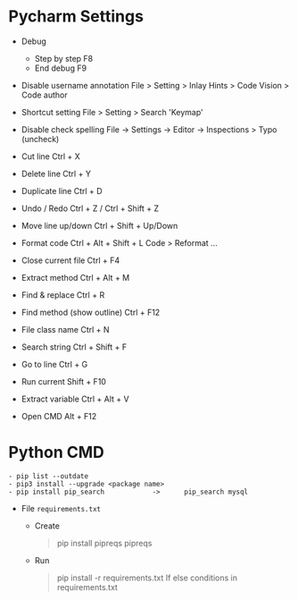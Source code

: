 # Pycharm Settings

- Debug
  - Step by step                F8
  - End debug                   F9

- Disable username annotation
    File > Setting > Inlay Hints > Code Vision > Code author

- Shortcut setting
    File > Setting > Search 'Keymap'

- Disable check spelling
    File -> Settings -> Editor -> Inspections > Typo (uncheck)

- Cut line                          Ctrl + X
- Delete line                       Ctrl + Y
- Duplicate line                    Ctrl + D 
- Undo / Redo                       Ctrl + Z / Ctrl + Shift + Z
- Move line up/down                 Ctrl + Shift + Up/Down 
- Format code                       Ctrl + Alt + Shift + L
                                    Code > Reformat ...
- Close current file                Ctrl + F4
- Extract method                    Ctrl + Alt + M
- Find & replace                    Ctrl + R          
- Find method (show outline)        Ctrl + F12
- File class name                   Ctrl + N
- Search string                     Ctrl + Shift + F
- Go to line                        Ctrl + G
- Run current                       Shift + F10
- Extract variable                  Ctrl + Alt + V
- Open CMD                          Alt + F12

# Python CMD
    
    - pip list --outdate
    - pip3 install --upgrade <package name>
    - pip install pip_search            ->      pip_search mysql
    
- File `requirements.txt`
    
    - Create
        > pip install pipreqs
        > pipreqs
    - Run
      > pip install -r requirements.txt
      > If else conditions in requirements.txt
      
    
